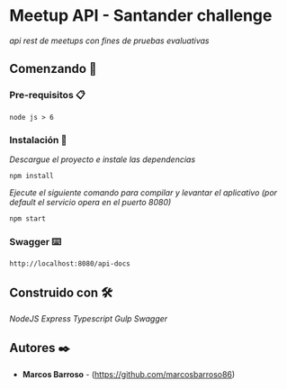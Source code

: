 # Meetup API - Santander challenge

_api rest de meetups con fines de pruebas evaluativas_

## Comenzando 🚀

### Pre-requisitos 📋

```
node js > 6
```

### Instalación 🔧

_Descargue el proyecto e instale las dependencias_

```
npm install
```

_Ejecute el siguiente comando para compilar y levantar el aplicativo (por default el servicio opera en el puerto 8080)_

```
npm start
```

### Swagger ⌨️
```
http://localhost:8080/api-docs
```
## Construido con 🛠️

_NodeJS_
_Express_
_Typescript_
_Gulp_
_Swagger_


## Autores ✒️

* **Marcos Barroso** - (https://github.com/marcosbarroso86)
